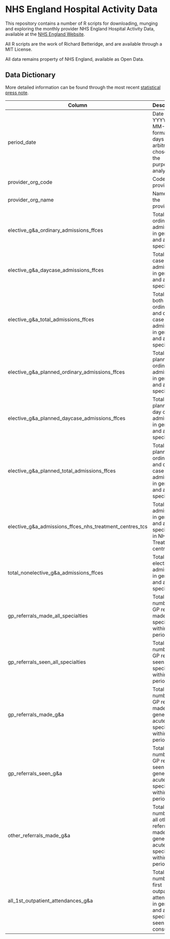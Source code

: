 # NHS England Hospital Activity Data

This repository contains a number of R scripts for downloading, munging and exploring the monthly provider NHS England Hospital Activity Data, available at the [NHS England Website](https://www.england.nhs.uk/statistics/statistical-work-areas/hospital-activity/).

All R scripts are the work of Richard Betteridge, and are available through a MIT License.

All data remains property of NHS England, available as Open Data.

## Data Dictionary

More detailed information can be found through the most recent [statistical press note](https://www.england.nhs.uk/statistics/wp-content/uploads/sites/2/2013/04/MAR-March-17-SPN-54854.pdf).

|**Column**|**Description**|
| --- | --- |
|period_date| Date in YYYY-MM-DD format, the days are arbitrarily chosen for the purpose of analysis.|
|provider_org_code|Code of the provider.|
|provider_org_name|Name of the provider.|
|elective_g&a_ordinary_admissions_ffces|Total of ordinary admissions in general and acute specialties.|
|elective_g&a_daycase_admissions_ffces|Total of day case admissions in general and acute specialties.|
|elective_g&a_total_admissions_ffces|Total of both ordinary and day case admissions in general and acute specialties.|
|elective_g&a_planned_ordinary_admissions_ffces|Total planned ordinary admissions in general and acute specialties.|
|elective_g&a_planned_daycase_admissions_ffces|Total planned day case admissions in general and acute specialties.|
|elective_g&a_planned_total_admissions_ffces|Total planned ordinary and day case admissions in general and acute specialties.|
|elective_g&a_admissions_ffces_nhs_treatment_centres_tcs|Total admissions in general and acute specialties in NHS Treatment centres.
|total_nonelective_g&a_admissions_ffces|Total non-elective admissions in general and acute specialties.|
|gp_referrals_made_all_specialties|Total number of GP referrals made in all specialties, within that period.|
|gp_referrals_seen_all_specialties|Total number of GP referrals seen in all specialties, within that period.|
|gp_referrals_made_g&a|Total number of GP referrals made in general and acute specialties, within that period.|
|gp_referrals_seen_g&a|Total number of GP referrals seen in general and acute specialties, within that period.|
|other_referrals_made_g&a|Total number of all other referrals made to general and acute specialties, within that period.|
|all_1st_outpatient_attendances_g&a|Total number of first outpatient attendance in general and acute specialties, seen by a consultant|
